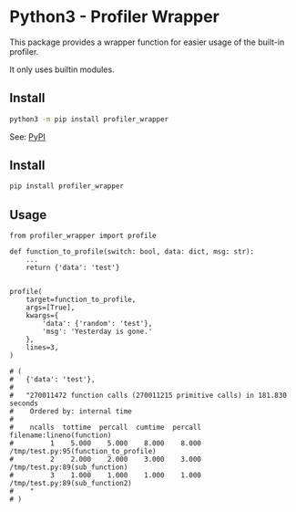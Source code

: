 # Python3 - Profiler Wrapper

This package provides a wrapper function for easier usage of the built-in profiler.

It only uses builtin modules.

## Install

```bash
python3 -m pip install profiler_wrapper
```

See: [PyPI](https://pypi.org/project/profiler_wrapper/)

## Install

```bash
pip install profiler_wrapper
```

## Usage

```python3
from profiler_wrapper import profile

def function_to_profile(switch: bool, data: dict, msg: str):
    ...
    return {'data': 'test'}


profile(
    target=function_to_profile,
    args=[True],
    kwargs={
        'data': {'random': 'test'},
        'msg': 'Yesterday is gone.'
    },
    lines=3,
)

# (
#   {'data': 'test'},
#
#   "270011472 function calls (270011215 primitive calls) in 181.830 seconds
#    Ordered by: internal time
#
#    ncalls  tottime  percall  cumtime  percall filename:lineno(function)
#         1    5.000    5.000    8.000    8.000 /tmp/test.py:95(function_to_profile)
#         2    2.000    2.000    3.000    3.000 /tmp/test.py:89(sub_function)
#         3    1.000    1.000    1.000    1.000 /tmp/test.py:89(sub_function2)
#    "
# )

```

